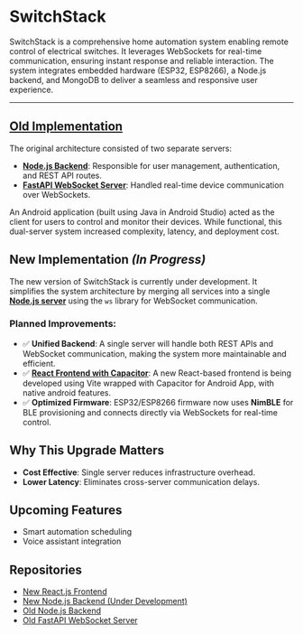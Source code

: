 # SwitchStack

SwitchStack is a comprehensive home automation system enabling remote control of electrical switches. It leverages WebSockets for real-time communication, ensuring instant response and reliable interaction. The system integrates embedded hardware (ESP32, ESP8266), a Node.js backend, and MongoDB to deliver a seamless and responsive user experience.

---

## [Old Implementation](https://github.com/TNEM22/SwitchStack)

The original architecture consisted of two separate servers:

- **[Node.js Backend](https://github.com/TNEM22/Smart_SW_Backend)**: Responsible for user management, authentication, and REST API routes.
- **[FastAPI WebSocket Server](https://github.com/TNEM22/Smart_SW_WS_render)**: Handled real-time device communication over WebSockets.

An Android application (built using Java in Android Studio) acted as the client for users to control and monitor their devices. While functional, this dual-server system increased complexity, latency, and deployment cost.

## New Implementation _(In Progress)_

The new version of SwitchStack is currently under development. It simplifies the system architecture by merging all services into a single [**Node.js server**](https://github.com/TNEM22/switchstack-app-backend) using the `ws` library for WebSocket communication.

### Planned Improvements:

- ✅ **Unified Backend**: A single server will handle both REST APIs and WebSocket communication, making the system more maintainable and efficient.
- ✅ [**React Frontend with Capacitor**](https://github.com/TNEM22/switchstack-app-frontend): A new React-based frontend is being developed using Vite wrapped with Capacitor for Android App, with native android features.
- ✅ **Optimized Firmware**: ESP32/ESP8266 firmware now uses **NimBLE** for BLE provisioning and connects directly via WebSockets for real-time control.

## Why This Upgrade Matters

- **Cost Effective**: Single server reduces infrastructure overhead.
- **Lower Latency**: Eliminates cross-server communication delays.

## Upcoming Features

- Smart automation scheduling
- Voice assistant integration

## Repositories

- [New React.js Frontend](https://github.com/TNEM22/switchstack-app-frontend)
- [New Node.js Backend (Under Development)](https://github.com/TNEM22/switchstack-app-backend)
- [Old Node.js Backend](https://github.com/TNEM22/Smart_SW_Backend)
- [Old FastAPI WebSocket Server](https://github.com/TNEM22/Smart_SW_WS_render)

